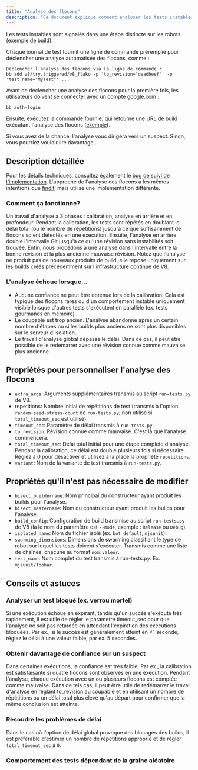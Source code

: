 ```yaml
---
title: "Analyse des flocons"
description: "Ce document explique comment analyser les tests instables."
---
```

Les tests instables sont signalés dans une étape distincte sur les robots ([exemple de build](https://ci.chromium.org/ui/p/v8/builders/ci/V8%20Linux64%20TSAN/38630/overview)).

Chaque journal de test fournit une ligne de commande préremplie pour déclencher une analyse automatisée des flocons, comme :

```
Déclencher l'analyse des flocons via la ligne de commande :
bb add v8/try.triggered/v8_flako -p 'to_revision="deadbeef"' -p 'test_name="MyTest"' ...
```

Avant de déclencher une analyse des flocons pour la première fois, les utilisateurs doivent se connecter avec un compte google.com :

```bash
bb auth-login
```

Ensuite, exécutez la commande fournie, qui retourne une URL de build exécutant l'analyse des flocons ([exemple](https://ci.chromium.org/ui/p/v8/builders/try.triggered/v8_flako/b8836020260675019825/overview)).

Si vous avez de la chance, l'analyse vous dirigera vers un suspect. Sinon, vous pourriez vouloir lire davantage…

## Description détaillée

Pour les détails techniques, consultez également le [bug de suivi de l'implémentation](https://crbug.com/711249). L'approche de l'analyse des flocons a les mêmes intentions que [findit](https://sites.google.com/chromium.org/cat/findit), mais utilise une implémentation différente.

### Comment ça fonctionne?

Un travail d'analyse a 3 phases : calibration, analyse en arrière et en profondeur. Pendant la calibration, les tests sont répétés en doublant le délai total (ou le nombre de répétitions) jusqu'à ce que suffisamment de flocons soient détectés en une exécution. Ensuite, l'analyse en arrière double l'intervalle Git jusqu'à ce qu'une révision sans instabilités soit trouvée. Enfin, nous procédons à une analyse dans l'intervalle entre la bonne révision et la plus ancienne mauvaise révision. Notez que l'analyse ne produit pas de nouveaux produits de build, elle repose uniquement sur les builds créés précédemment sur l'infrastructure continue de V8.

### L'analyse échoue lorsque…

- Aucune confiance ne peut être obtenue lors de la calibration. Cela est typique des flocons rares ou d'un comportement instable uniquement visible lorsque d'autres tests s'exécutent en parallèle (ex. tests gourmands en mémoire).
- Le coupable est trop ancien. L'analyse abandonne après un certain nombre d'étapes ou si les builds plus anciens ne sont plus disponibles sur le serveur d'isolation.
- Le travail d'analyse global dépasse le délai. Dans ce cas, il peut être possible de le redémarrer avec une révision connue comme mauvaise plus ancienne.

## Propriétés pour personnaliser l'analyse des flocons

- `extra_args`: Arguments supplémentaires transmis au script `run-tests.py` de V8.
- repetitions: Nombre initial de répétitions de test (transmis à l'option `--random-seed-stress-count` de `run-tests.py`; non utilisé si `total_timeout_sec` est utilisé).
- `timeout_sec`: Paramètre de délai transmis à `run-tests.py`.
- `to_revision`: Révision connue comme mauvaise. C'est là que l'analyse commencera.
- `total_timeout_sec`: Délai total initial pour une étape complète d'analyse. Pendant la calibration, ce délai est doublé plusieurs fois si nécessaire. Réglez à 0 pour désactiver et utilisez à la place la propriété `repetitions`.
- `variant`: Nom de la variante de test transmis à `run-tests.py`.

## Propriétés qu'il n'est pas nécessaire de modifier

- `bisect_buildername`: Nom principal du constructeur ayant produit les builds pour l'analyse.
- `bisect_mastername`: Nom du constructeur ayant produit les builds pour l'analyse.
- `build_config`: Configuration de build transmise au script `run-tests.py` de V8 (là le nom du paramètre est `--mode`, exemple : `Release` ou `Debug`).
- `isolated_name`: Nom du fichier isolé (ex. `bot_default`, `mjsunit`).
- `swarming_dimensions`: Dimensions de swarming classifiant le type de robot sur lequel les tests doivent s'exécuter. Transmis comme une liste de chaînes, chacune au format `nom:valeur`.
- `test_name`: Nom complet du test transmis à run-tests.py. Ex. `mjsunit/foobar`.

## Conseils et astuces

### Analyser un test bloqué (ex. verrou mortel)

Si une exécution échoue en expirant, tandis qu'un succès s'exécute très rapidement, il est utile de régler le paramètre timeout_sec pour que l'analyse ne soit pas retardée en attendant l'expiration des exécutions bloquées. Par ex., si le succès est généralement atteint en &lt;1 seconde, réglez le délai à une valeur faible, par ex. 5 secondes.

### Obtenir davantage de confiance sur un suspect

Dans certaines exécutions, la confiance est très faible. Par ex., la calibration est satisfaisante si quatre flocons sont observés en une exécution. Pendant l'analyse, chaque exécution avec un ou plusieurs flocons est comptée comme mauvaise. Dans de tels cas, il peut être utile de redémarrer le travail d'analyse en réglant to_revision au coupable et en utilisant un nombre de répétitions ou un délai total plus élevé qu'au départ pour confirmer que la même conclusion est atteinte.

### Résoudre les problèmes de délai

Dans le cas où l'option de délai global provoque des blocages des builds, il est préférable d'estimer un nombre de répétitions approprié et de régler `total_timeout_sec` à `0`.

### Comportement des tests dépendant de la graine aléatoire

